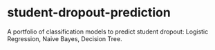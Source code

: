 # student-dropout-prediction
A portfolio of classification models to predict student dropout: Logistic Regression, Naive Bayes, Decision Tree.
